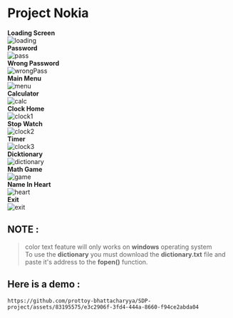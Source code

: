 # Project Nokia


**Loading Screen**\
![loading](https://github.com/prottoy-bhattacharyya/SDP-project/assets/83195575/64249c70-8bc5-4167-a7ea-904295f32cb2)\
**Password**\
![pass](https://github.com/prottoy-bhattacharyya/SDP-project/assets/83195575/5297286b-69c8-4a78-9e39-00eefd1ea779)\
**Wrong Password**\
![wrongPass](https://github.com/prottoy-bhattacharyya/SDP-project/assets/83195575/2b68e722-222f-46c8-adeb-1c3baa77e0a0)\
**Main Menu**\
![menu](https://github.com/prottoy-bhattacharyya/SDP-project/assets/83195575/b9f5fa92-8e00-4b6c-a751-33443ebf3845)\
**Calculator**\
![calc](https://github.com/prottoy-bhattacharyya/SDP-project/assets/83195575/746ee562-bd6d-4bfa-a920-ca9557bff737)\
**Clock Home**\
![clock1](https://github.com/prottoy-bhattacharyya/SDP-project/assets/83195575/95beaf24-4a3e-48a8-91c3-ca6d43ff7c07)\
**Stop Watch**\
![clock2](https://github.com/prottoy-bhattacharyya/SDP-project/assets/83195575/49e378cf-e597-49c6-890a-50775e62adc2)\
**Timer**\
![clock3](https://github.com/prottoy-bhattacharyya/SDP-project/assets/83195575/03df3ff5-e061-4ac9-acbd-3943912b7adf)\
**Dicktionary**\
![dictionary](https://github.com/prottoy-bhattacharyya/SDP-project/assets/83195575/c37ff405-3532-4f2d-a5c5-0e53bc9ca9bc)\
**Math Game**\
![game](https://github.com/prottoy-bhattacharyya/SDP-project/assets/83195575/1a50a592-8bbd-4253-9e40-999c56f14984)\
**Name In Heart**\
![heart](https://github.com/prottoy-bhattacharyya/SDP-project/assets/83195575/a5f51441-0c71-4823-b9ca-a4b66deb48c3)\
**Exit**\
![exit](https://github.com/prottoy-bhattacharyya/SDP-project/assets/83195575/f83b3162-8094-4143-9589-453a5209d5c5)


## NOTE :
> color text feature will only works on **windows** operating system\
> To use the **dictionary** you must download the **dictionary.txt** file and paste it's address to the **fopen()** function.

## Here is a demo :
    https://github.com/prottoy-bhattacharyya/SDP-project/assets/83195575/e3c2906f-3fd4-444a-8660-f94ce2abda04

